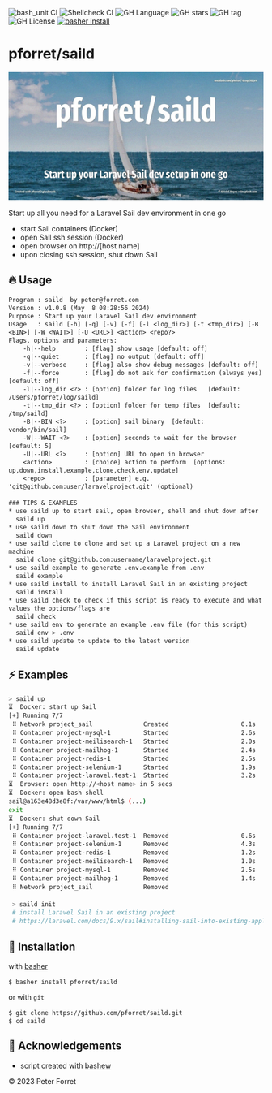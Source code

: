 ![bash_unit CI](https://github.com/pforret/saild/workflows/bash_unit%20CI/badge.svg)
![Shellcheck CI](https://github.com/pforret/saild/workflows/Shellcheck%20CI/badge.svg)
![GH Language](https://img.shields.io/github/languages/top/pforret/saild)
![GH stars](https://img.shields.io/github/stars/pforret/saild)
![GH tag](https://img.shields.io/github/v/tag/pforret/saild)
![GH License](https://img.shields.io/github/license/pforret/saild)
[![basher install](https://img.shields.io/badge/basher-install-white?logo=gnu-bash&style=flat)](https://www.basher.it/package/)

# pforret/saild

![](assets/saild.jpg)

Start up all you need for a Laravel Sail dev environment in one go
* start Sail containers (Docker)
* open Sail ssh session (Docker)
* open browser on http://[host name]
* upon closing ssh session, shut down Sail

## 🔥 Usage

```
Program : saild  by peter@forret.com
Version : v1.0.8 (May  8 08:28:56 2024)
Purpose : Start up your Laravel Sail dev environment
Usage   : saild [-h] [-q] [-v] [-f] [-l <log_dir>] [-t <tmp_dir>] [-B <BIN>] [-W <WAIT>] [-U <URL>] <action> <repo?>
Flags, options and parameters:
    -h|--help        : [flag] show usage [default: off]
    -q|--quiet       : [flag] no output [default: off]
    -v|--verbose     : [flag] also show debug messages [default: off]
    -f|--force       : [flag] do not ask for confirmation (always yes) [default: off]
    -l|--log_dir <?> : [option] folder for log files   [default: /Users/pforret/log/saild]
    -t|--tmp_dir <?> : [option] folder for temp files  [default: /tmp/saild]
    -B|--BIN <?>     : [option] sail binary  [default: vendor/bin/sail]
    -W|--WAIT <?>    : [option] seconds to wait for the browser  [default: 5]
    -U|--URL <?>     : [option] URL to open in browser
    <action>         : [choice] action to perform  [options: up,down,install,example,clone,check,env,update]
    <repo>           : [parameter] e.g. 'git@github.com:user/laravelproject.git' (optional)

### TIPS & EXAMPLES
* use saild up to start sail, open browser, shell and shut down after
  saild up
* use saild down to shut down the Sail environment
  saild down
* use saild clone to clone and set up a Laravel project on a new machine
  saild clone git@github.com:username/laravelproject.git
* use saild example to generate .env.example from .env
  saild example
* use saild install to install Laravel Sail in an existing project
  saild install
* use saild check to check if this script is ready to execute and what values the options/flags are
  saild check
* use saild env to generate an example .env file (for this script)
  saild env > .env
* use saild update to update to the latest version
  saild update
```

## ⚡️ Examples

```bash
> saild up
⏳  Docker: start up Sail
[+] Running 7/7
 ⠿ Network project_sail              Created                    0.1s 
 ⠿ Container project-mysql-1         Started                    2.6s
 ⠿ Container project-meilisearch-1   Started                    2.0s 
 ⠿ Container project-mailhog-1       Started                    2.4s 
 ⠿ Container project-redis-1         Started                    2.5s 
 ⠿ Container project-selenium-1      Started                    1.9s 
 ⠿ Container project-laravel.test-1  Started                    3.2s
⏳  Browser: open http://<host name> in 5 secs
⏳  Docker: open bash shell
sail@a163e48d3e8f:/var/www/html$ (...)
exit
⏳  Docker: shut down Sail
[+] Running 7/7
 ⠿ Container project-laravel.test-1  Removed                    0.6s 
 ⠿ Container project-selenium-1      Removed                    4.3s
 ⠿ Container project-redis-1         Removed                    1.2s 
 ⠿ Container project-meilisearch-1   Removed                    1.0s 
 ⠿ Container project-mysql-1         Removed                    2.5s 
 ⠿ Container project-mailhog-1       Removed                    1.4s 
 ⠿ Network project_sail              Removed 
 
 > saild init
 # install Laravel Sail in an existing project
 # https://laravel.com/docs/9.x/sail#installing-sail-into-existing-applications
```

## 🚀 Installation

with [basher](https://github.com/basherpm/basher)

	$ basher install pforret/saild

or with `git`

	$ git clone https://github.com/pforret/saild.git
	$ cd saild

## 📝 Acknowledgements

* script created with [bashew](https://github.com/pforret/bashew)

&copy; 2023 Peter Forret
